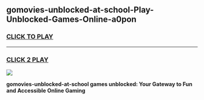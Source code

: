 
## gomovies-unblocked-at-school-Play-Unblocked-Games-Online-a0pon
<h3>
<a href="https://premium76.site?title=gomovies-unblocked-at-school&ref=25A">CLICK TO PLAY</a></h3>
<hr>

<h3>
<a href="https://premium76.site?title=gomovies-unblocked-at-school&ref=25A">CLICK 2 PLAY</a>
  
</h3>

<a href="https://premium76.site?title=gomovies-unblocked-at-school&ref=25A"><img src="https://clearcache.store/games.png"></a>


**gomovies-unblocked-at-school games unblocked: Your Gateway to Fun and Accessible Online Gaming**
